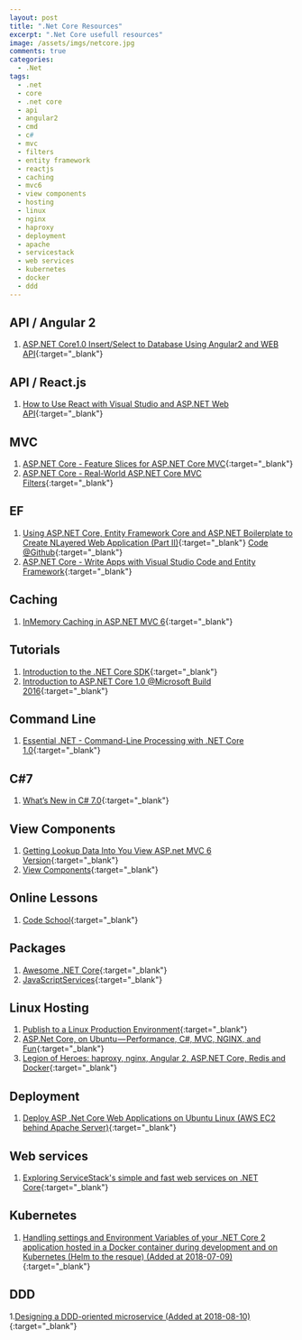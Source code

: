 ```yaml
---
layout: post
title: ".Net Core Resources"
excerpt: ".Net Core usefull resources"
image: /assets/imgs/netcore.jpg
comments: true
categories:
  - .Net
tags: 
  - .net
  - core
  - .net core
  - api
  - angular2
  - cmd
  - c#
  - mvc
  - filters
  - entity framework
  - reactjs
  - caching
  - mvc6
  - view components
  - hosting
  - linux
  - nginx
  - haproxy
  - deployment
  - apache
  - servicestack
  - web services
  - kubernetes
  - docker
  - ddd
---
```


## API / Angular 2

1. [ASP.NET Core1.0 Insert/Select to Database Using Angular2 and WEB API](http://www.codeproject.com/Articles/1116918/ASP-NET-Core-Insert-Select-to-Database-Using-Angul){:target="_blank"}

## API / React.js

1. [How to Use React with Visual Studio and ASP.NET Web API](https://blog.pusher.com/how-to-use-react-with-visual-studio-and-asp-net-web-api/){:target="_blank"}

## MVC

1. [ASP.NET Core - Feature Slices for ASP.NET Core MVC](https://msdn.microsoft.com/magazine/mt763233?MC=ASPNET&MC=WebDev){:target="_blank"}
2. [ASP.NET Core - Real-World ASP.NET Core MVC Filters](https://msdn.microsoft.com/magazine/mt767699?MC=ASPNET&MC=.NET){:target="_blank"}

## EF

1. [Using ASP.NET Core, Entity Framework Core and ASP.NET Boilerplate to Create NLayered Web Application (Part II)](http://www.codeproject.com/Articles/1117216/Using-ASP-NET-Core-Entity-Framework-Core-and-ASP#ArticleTaskCreateServiceTest){:target="_blank"} [Code @Github](https://github.com/aspnetboilerplate/aspnetboilerplate-samples/tree/master/SimpleTaskSystem-Core){:target="_blank"}
2. [ASP.NET Core - Write Apps with Visual Studio Code and Entity Framework](https://msdn.microsoft.com/magazine/mt767698?MC=ASPNET&MC=Vstudio&MC=Open&f=255&MSPPError=-2147217396){:target="_blank"}

## Caching

1. [InMemory Caching in ASP.NET MVC 6](http://www.dotnetcurry.com/aspnet-mvc/1246/inmemory-caching-aspnet-mvc-6-core){:target="_blank"}

## Tutorials

1. [Introduction to the .NET Core SDK](https://github.com/shanselman/aspnetcore-workshop/blob/master/Labs/1.%20Introduction%20to%20the%20.NET%20Core%20SDK.md){:target="_blank"}
2. [Introduction to ASP.NET Core 1.0 @Microsoft Build 2016](https://github.com/Microsoft-Build-2016/CodeLabs-WebDev/tree/master/Module1-IntroToAspNetCore){:target="_blank"}

## Command Line

1. [Essential .NET - Command-Line Processing with .NET Core 1.0](https://msdn.microsoft.com/magazine/mt763239?MC=JavaScript&MC=WebDev&MC=.NET){:target="_blank"}
 
## C#7

1. [What’s New in C# 7.0](https://blogs.msdn.microsoft.com/dotnet/2016/08/24/whats-new-in-csharp-7-0/?MC=CSHARP&MC=.NET){:target="_blank"}

## View Components

1. [Getting Lookup Data Into You View ASP.net MVC 6 Version](http://blog.simontimms.com/2015/06/09/getting-lookup-data-into-you-view/){:target="_blank"}
2. [View Components](https://docs.asp.net/en/latest/mvc/views/view-components.html){:target="_blank"}

## Online Lessons

1. [Code School](http://campus.codeschool.com/courses/forging-ahead-with-asp-net-core/contents){:target="_blank"}

## Packages

1. [Awesome .NET Core](https://github.com/thangchung/awesome-dotnet-core){:target="_blank"}
2. [JavaScriptServices](https://github.com/aspnet/JavaScriptServices){:target="_blank"}
 
## Linux Hosting

1. [Publish to a Linux Production Environment](https://docs.asp.net/en/latest/publishing/linuxproduction.html){:target="_blank"}
2. [ASP.Net Core, on Ubuntu — Performance, C#, MVC, NGINX, and Fun](https://medium.com/@BKSRacer930/asp-net-core-on-ubuntu-performance-c-mvc-nginx-and-fun-f84d8b9cbd02#.ryp3dnrht){:target="_blank"}
3. [Legion of Heroes: haproxy, nginx, Angular 2, ASP.NET Core, Redis and Docker](http://tattoocoder.com/legion-of-heroes-haproxy-nginx-angular2-aspnetcore-redis-docker/){:target="_blank"}

## Deployment

1. [Deploy ASP .Net Core Web Applications on Ubuntu Linux (AWS EC2 behind Apache Server)](http://www.codeproject.com/Articles/1137493/Deploy-ASP-Net-Core-Web-Applications-on-Ubuntu-Lin){:target="_blank"}

## Web services

1. [Exploring ServiceStack's simple and fast web services on .NET Core](http://www.hanselman.com/blog/ExploringServiceStacksSimpleAndFastWebServicesOnNETCore.aspx){:target="_blank"}

## Kubernetes

1. [Handling settings and Environment Variables of your .NET Core 2 application hosted in a Docker container during development and on Kubernetes (Helm to the resque) (Added at 2018-07-09)](https://pascalnaber.wordpress.com/2017/11/29/handling-settings-and-environment-variables-of-your-net-core-2-application-hosted-in-a-docker-container-during-development-and-on-kubernetes-helm-to-the-resque/){:target="_blank"}

## DDD

1.[Designing a DDD-oriented microservice (Added at 2018-08-10)](https://docs.microsoft.com/en-us/dotnet/standard/microservices-architecture/microservice-ddd-cqrs-patterns/ddd-oriented-microservice){:target="_blank"}
